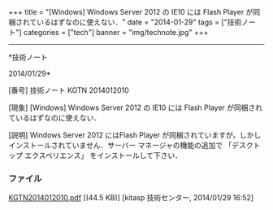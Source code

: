 ﻿+++
title = "[Windows] Windows Server 2012 の IE10 には Flash Player が同梱されているはずなのに使えない．"
date = "2014-01-29"
tags = ["技術ノート"]
categories = ["tech"]
banner = "img/technote.jpg"
+++

-----------------------------------------------------------------------------------------------------------------------------

*技術ノート

2014/01/29*


[番号]
技術ノート KGTN 2014012010

[現象]
[Windows] Windows Server 2012 の IE10 には Flash Player
が同梱されているはずなのに使えない．

[説明]
Windows Server 2012 にはFlash Player
が同梱されていますが，しかしインストールされていません．サーバー
マネージャの機能の追加で 「デスクトップ エクスペリエンス」
をインストールして下さい．


### ファイル

 
 


[KGTN2014012010.pdf](http://techreport.kitasp.net/attachments/download/1501/KGTN2014012010.pdf)
 [(44.5 KB)] [kitasp 技術センター, 2014/01/29
16:52]


 


 

